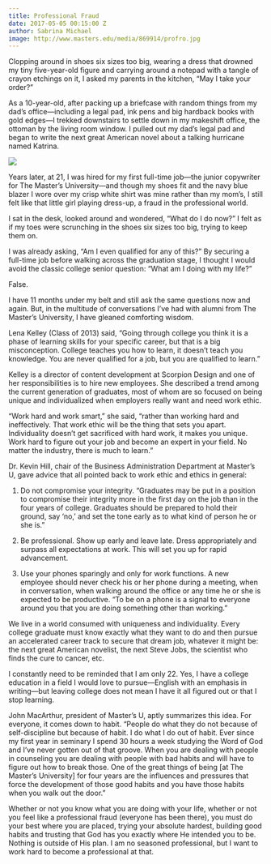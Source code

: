 ```yaml
---
title: Professional Fraud
date: 2017-05-05 00:15:00 Z
author: Sabrina Michael
image: http://www.masters.edu/media/869914/profro.jpg
---
```


Clopping around in shoes six sizes too big, wearing a dress that drowned my tiny five-year-old figure and carrying around a notepad with a tangle of crayon etchings on it, I asked my parents in the kitchen, “May I take your order?”

As a 10-year-old, after packing up a briefcase with random things from my dad’s office—including a legal pad, ink pens and big hardback books with gold edges—I trekked downstairs to settle down in my makeshift office, the ottoman by the living room window. I pulled out my dad’s legal pad and began to write the next great American novel about a talking hurricane named Katrina.

![](http://www.masters.edu/media/869914/profro.jpg?width=500&height=320.43650793650795)

Years later, at 21, I was hired for my first full-time job—the junior copywriter for The Master’s University—and though my shoes fit and the navy blue blazer I wore over my crisp white shirt was mine rather than my mom’s, I still felt like that little girl playing dress-up, a fraud in the professional world.

I sat in the desk, looked around and wondered, “What do I do now?” I felt as if my toes were scrunching in the shoes six sizes too big, trying to keep them on.

I was already asking, “Am I even qualified for any of this?” By securing a full-time job before walking across the graduation stage, I thought I would avoid the classic college senior question: “What am I doing with my life?”

False.

I have 11 months under my belt and still ask the same questions now and again. But, in the multitude of conversations I’ve had with alumni from The Master’s University, I have gleaned comforting wisdom.

Lena Kelley (Class of 2013) said, “Going through college you think it is a phase of learning skills for your specific career, but that is a big misconception. College teaches you how to learn, it doesn’t teach you knowledge. You are never qualified for a job, but you are qualified to learn.”

Kelley is a director of content development at Scorpion Design and one of her responsibilities is to hire new employees. She described a trend among the current generation of graduates, most of whom are so focused on being unique and individualized when employers really want and need work ethic.

“Work hard and work smart,” she said, “rather than working hard and ineffectively. That work ethic will be the thing that sets you apart. Individuality doesn’t get sacrificed with hard work, it makes you unique. Work hard to figure out your job and become an expert in your field. No matter the industry, there is much to learn.”

Dr. Kevin Hill, chair of the Business Administration Department at Master’s U, gave advice that all pointed back to work ethic and ethics in general:

1. Do not compromise your integrity. “Graduates may be put in a position to compromise their integrity more in the first day on the job than in the four years of college. Graduates should be prepared to hold their ground, say ‘no,’ and set the tone early as to what kind of person he or she is.”

2. Be professional. Show up early and leave late. Dress appropriately and surpass all expectations at work. This will set you up for rapid advancement.

3. Use your phones sparingly and only for work functions. A new employee should never check his or her phone during a meeting, when in conversation, when walking around the office or any time he or she is expected to be productive. “To be on a phone is a signal to everyone around you that you are doing something other than working.”

We live in a world consumed with uniqueness and individuality. Every college graduate must know exactly what they want to do and then pursue an accelerated career track to secure that dream job, whatever it might be: the next great American novelist, the next Steve Jobs, the scientist who finds the cure to cancer, etc.

I constantly need to be reminded that I am only 22. Yes, I have a college education in a field I would love to pursue—English with an emphasis in writing—but leaving college does not mean I have it all figured out or that I stop learning.

John MacArthur, president of Master’s U, aptly summarizes this idea. For everyone, it comes down to habit. “People do what they do not because of self-discipline but because of habit. I do what I do out of habit. Ever since my first year in seminary I spend 30 hours a week studying the Word of God and I’ve never gotten out of that groove. When you are dealing with people in counseling you are dealing with people with bad habits and will have to figure out how to break those. One of the great things of being \[at The Master’s University\] for four years are the influences and pressures that force the development of those good habits and you have those habits when you walk out the door.”

Whether or not you know what you are doing with your life, whether or not you feel like a professional fraud (everyone has been there), you must do your best where you are placed, trying your absolute hardest, building good habits and trusting that God has you exactly where He intended you to be. Nothing is outside of His plan. I am no seasoned professional, but I want to work hard to become a professional at that.